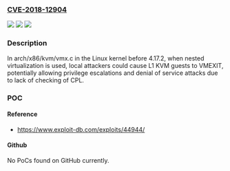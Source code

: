 ### [CVE-2018-12904](https://cve.mitre.org/cgi-bin/cvename.cgi?name=CVE-2018-12904)
![](https://img.shields.io/static/v1?label=Product&message=n%2Fa&color=blue)
![](https://img.shields.io/static/v1?label=Version&message=n%2Fa&color=blue)
![](https://img.shields.io/static/v1?label=Vulnerability&message=n%2Fa&color=brighgreen)

### Description

In arch/x86/kvm/vmx.c in the Linux kernel before 4.17.2, when nested virtualization is used, local attackers could cause L1 KVM guests to VMEXIT, potentially allowing privilege escalations and denial of service attacks due to lack of checking of CPL.

### POC

#### Reference
- https://www.exploit-db.com/exploits/44944/

#### Github
No PoCs found on GitHub currently.

